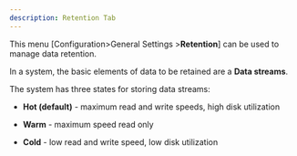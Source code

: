 ```yaml
---
description: Retention Tab
---
```


This menu [Configuration>General Settings >**Retention**] can be used to manage data retention. 

In a system, the basic elements of data to be retained are a **Data streams**.

The system has three states for storing data streams:

- **Hot (default)** - maximum read and write speeds, high disk utilization

- **Warm** - maximum speed read only 

- **Cold** - low read and write speed, low disk utilization















